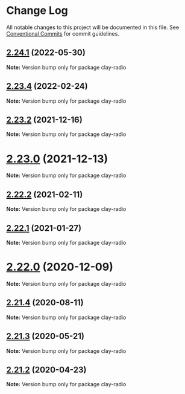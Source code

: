 # Change Log

All notable changes to this project will be documented in this file.
See [Conventional Commits](https://conventionalcommits.org) for commit guidelines.

## [2.24.1](https://github.com/liferay/clay/compare/v2.24.0...v2.24.1) (2022-05-30)

**Note:** Version bump only for package clay-radio





## [2.23.4](https://github.com/liferay/clay/compare/v2.23.3...v2.23.4) (2022-02-24)

**Note:** Version bump only for package clay-radio





## [2.23.2](https://github.com/liferay/clay/compare/v2.23.1...v2.23.2) (2021-12-16)

**Note:** Version bump only for package clay-radio





# [2.23.0](https://github.com/liferay/clay/tree/master/packages/clay-radio/compare/v2.22.4...v2.23.0) (2021-12-13)

**Note:** Version bump only for package clay-radio





## [2.22.2](https://github.com/liferay/clay/tree/master/packages/clay-radio/compare/v2.22.1...v2.22.2) (2021-02-11)

**Note:** Version bump only for package clay-radio





## [2.22.1](https://github.com/liferay/clay/tree/master/packages/clay-radio/compare/v2.22.0...v2.22.1) (2021-01-27)

**Note:** Version bump only for package clay-radio





# [2.22.0](https://github.com/liferay/clay/tree/master/packages/clay-radio/compare/v2.21.5...v2.22.0) (2020-12-09)

**Note:** Version bump only for package clay-radio





## [2.21.4](https://github.com/liferay/clay/tree/master/packages/clay-radio/compare/v2.21.3...v2.21.4) (2020-08-11)

**Note:** Version bump only for package clay-radio





## [2.21.3](https://github.com/liferay/clay/tree/master/packages/clay-radio/compare/v2.21.2...v2.21.3) (2020-05-21)

**Note:** Version bump only for package clay-radio





## [2.21.2](https://github.com/liferay/clay/tree/master/packages/clay-radio/compare/v2.21.1...v2.21.2) (2020-04-23)

**Note:** Version bump only for package clay-radio
